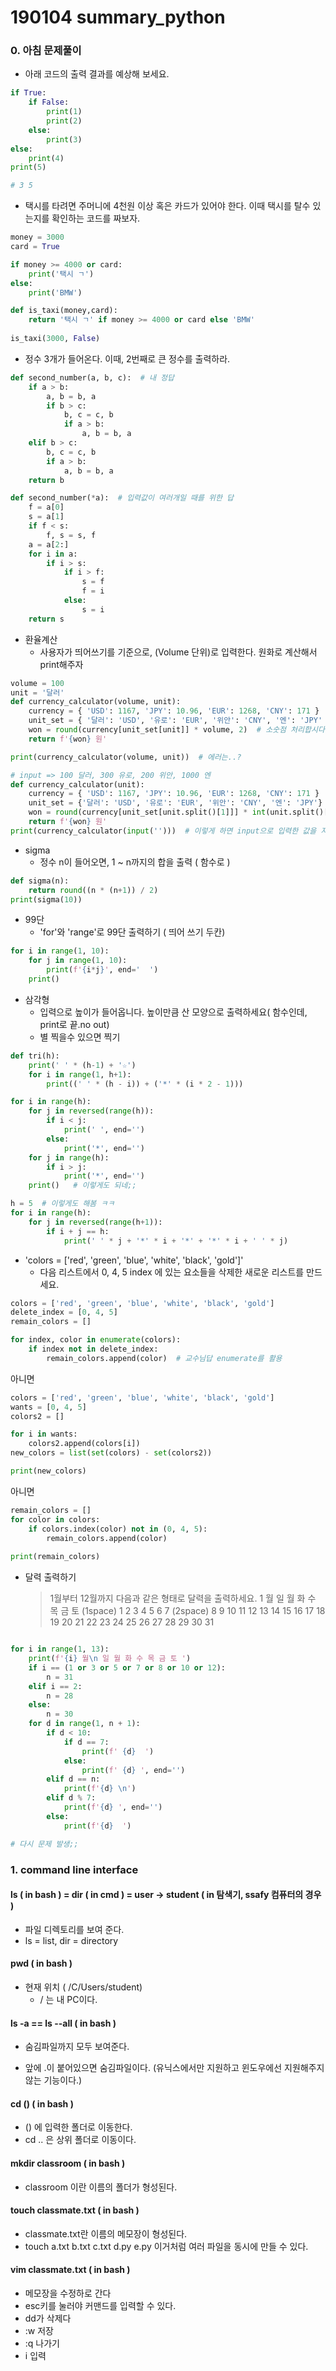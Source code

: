 # 190104 summary_python



### 0. 아침 문제풀이

* 아래 코드의 출력 결과를 예상해 보세요.

```python
if True:
    if False:
        print(1)
        print(2)
    else:
        print(3)
else:
    print(4)
print(5)

# 3 5
```



* 택시를 타려면 주머니에 4천원 이상 혹은 카드가 있어야 한다. 이때 택시를 탈수 있는지를 확인하는 코드를 짜보자.

```python
money = 3000
card = True

if money >= 4000 or card:
    print('택시 ㄱ')
else:
    print('BMW')
```

```python
def is_taxi(money,card):
    return '택시 ㄱ' if money >= 4000 or card else 'BMW'
    
is_taxi(3000, False)
```



* 정수 3개가 들어온다. 이때, 2번째로 큰 정수를 출력하라.

```python
def second_number(a, b, c):  # 내 정답
    if a > b:
        a, b = b, a
        if b > c:
            b, c = c, b
            if a > b:
                a, b = b, a
    elif b > c:
        b, c = c, b
        if a > b:
            a, b = b, a
    return b

```

```python
def second_number(*a):  # 입력값이 여러개일 때를 위한 답
    f = a[0]
    s = a[1]
    if f < s:
        f, s = s, f
    a = a[2:]
    for i in a:
        if i > s:
            if i > f:
                s = f
                f = i
            else: 
                s = i
    return s
```



* 환율계산
  * 사용자가 띄어쓰기를 기준으로, (Volume 단위)로 입력한다. 원화로 계산해서 print해주자

```python
volume = 100
unit = '달러'
def currency_calculator(volume, unit):
    currency = { 'USD': 1167, 'JPY': 10.96, 'EUR': 1268, 'CNY': 171 }
    unit_set = { '달러': 'USD', '유로': 'EUR', '위안': 'CNY', '엔': 'JPY' }
    won = round(currency[unit_set[unit]] * volume, 2)  # 소숫점 처리합시다.
    return f'{won} 원'

print(currency_calculator(volume, unit))  # 에러는..?
```

```python
# input => 100 달러, 300 유로, 200 위안, 1000 엔
def currency_calculator(unit):
    currency = { 'USD': 1167, 'JPY': 10.96, 'EUR': 1268, 'CNY': 171 }
    unit_set = {'달러': 'USD', '유로': 'EUR', '위안': 'CNY', '엔': 'JPY'}
    won = round(currency[unit_set[unit.split()[1]]] * int(unit.split()[0]), 2)
    return f'{won} 원'
print(currency_calculator(input('')))  # 이렇게 하면 input으로 입력한 값을 자동 환전해줌.
```



* sigma
  * 정수 n이 들어오면, 1 ~ n까지의 합을 출력 ( 함수로 )

```python
def sigma(n):
    return round((n * (n+1)) / 2)
print(sigma(10))
```



* 99단
  * 'for'와 'range'로 99단 출력하기 ( 띄어 쓰기 두칸)

```python
for i in range(1, 10):
    for j in range(1, 10):
        print(f'{i*j}', end='  ')
    print()
```



* 삼각형
  * 입력으로 높이가 들어옵니다. 높이만큼 산 모양으로 출력하세요( 함수인데, print로 끝.no out)
  * 별 찍을수 있으면 찍기

```python
def tri(h):
    print(' ' * (h-1) + '☆')
    for i in range(1, h+1):
        print((' ' * (h - i)) + ('*' * (i * 2 - 1)))        
```

```python
for i in range(h):
    for j in reversed(range(h)):
        if i < j:
            print(' ', end='')
        else:
            print('*', end='')
    for j in range(h):
        if i > j:
            print('*', end='')
    print()   # 이렇게도 되네;;
```

```python
h = 5  # 이렇게도 해봄 ㅋㅋ
for i in range(h):
    for j in reversed(range(h+1)):
        if i + j == h:
            print(' ' * j + '*' * i + '*' + '*' * i + ' ' * j)
```



* 'colors = ['red', 'green', 'blue', 'white', 'black', 'gold']' 
  * 다음 리스트에서 0, 4, 5 index 에 있는 요소들을 삭제한 새로운 리스트를 만드세요.

```python
colors = ['red', 'green', 'blue', 'white', 'black', 'gold']
delete_index = [0, 4, 5]
remain_colors = []

for index, color in enumerate(colors):
    if index not in delete_index:
        remain_colors.append(color)  # 교수님답 enumerate를 활용
```

아니면

```python
colors = ['red', 'green', 'blue', 'white', 'black', 'gold']
wants = [0, 4, 5]
colors2 = []

for i in wants:
    colors2.append(colors[i])
new_colors = list(set(colors) - set(colors2))

print(new_colors)
```

아니면 

```python
remain_colors = []
for color in colors:
    if colors.index(color) not in (0, 4, 5):
        remain_colors.append(color)
        
print(remain_colors)
```



* 달력 출력하기
  > 1월부터 12월까지 다음과 같은 형태로 달력을 출력하세요.
  >   1 월
  >   일  월  화  수  목  금  토 (1space)
  >    1  2  3   4   5   6   7 (2space)
  >    8  9 10  11  12  13  14
  >   15 16 17 18 19 20 21
  >   22 23 24 25 26 27 28
  >   29 30 31

```python

for i in range(1, 13):
    print(f'{i} 월\n 일 월 화 수 목 금 토 ')
    if i == (1 or 3 or 5 or 7 or 8 or 10 or 12):
        n = 31
    elif i == 2:    
        n = 28
    else:
        n = 30
    for d in range(1, n + 1):
        if d < 10:
            if d == 7:
                print(f' {d}  ')
            else:
                print(f' {d} ', end='')
        elif d == n:
            print(f'{d} \n')
        elif d % 7:
            print(f'{d} ', end='')
        else:
            print(f'{d}  ')

# 다시 문제 발생;;
```



### 1. command line interface

#### ls ( in bash ) = dir ( in cmd ) = user -> student ( in 탐색기, ssafy 컴퓨터의 경우 )

* 파일 디렉토리를 보여 준다.
* ls = list, dir = directory

#### pwd ( in bash )

* 현재 위치 ( /C/Users/student)
  * / 는 내 PC이다.

#### ls -a  == ls --all ( in bash )

* 숨김파일까지 모두 보여준다.

* 앞에 .이 붙어있으면 숨김파일이다. (유닉스에서만 지원하고 윈도우에선 지원해주지 않는 기능이다.)

#### cd () ( in bash )

* () 에 입력한 폴더로 이동한다.
* cd .. 은 상위 폴더로 이동이다.

#### mkdir classroom ( in bash )

* classroom 이란 이름의 폴더가 형성된다.

#### touch classmate.txt ( in bash )

* classmate.txt란 이름의 메모장이 형성된다.
* touch a.txt b.txt c.txt d.py e.py  이거처럼 여러 파일을 동시에 만들 수 있다.                                                                                                  

#### vim classmate.txt ( in bash )

* 메모장을 수정하로 간다
* esc키를 눌러야 커맨드를 입력할 수 있다.
* dd가 삭제다
* :w 저장
* :q 나가기
* i 입력



